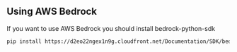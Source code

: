 ## Using AWS Bedrock

If you want to use AWS Bedrock you should install bedrock-python-sdk

```bash
pip install https://d2eo22ngex1n9g.cloudfront.net/Documentation/SDK/bedrock-python-sdk.zip
```